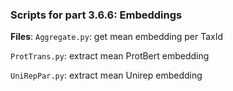 ### Scripts for part 3.6.6: Embeddings
**Files**:
`Aggregate.py`: get mean embedding per TaxId  

`ProtTrans.py`: extract mean ProtBert embedding  

`UniRepPar.py`: extract mean Unirep embedding  



